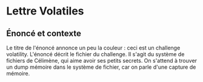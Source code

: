 # Lettre Volatiles
## Énoncé et contexte

Le titre de l'énoncé annonce un peu la couleur : ceci est un challenge volatility.
L'énoncé décrit le fichier du challenge. Il s'agit du système de fichiers de Célimène, qui aime avoir ses petits secrets.
On s'attend à trouver un dump mémoire dans le système de fichier, car on parle d'une capture de mémoire.

